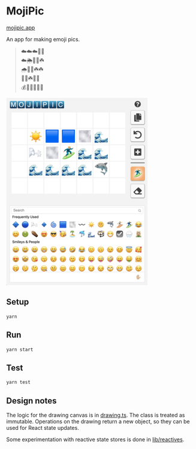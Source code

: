# MojiPic

[mojipic.app](https://mojipic.app/)

An app for making emoji pics.

> ☁️☁️☁️🌈🌈  
> ☁️🌦️🌈👺☘️  
> 🌧️🌈🌳☘️☘️  
> 🌈🍀☘️🌳🦌  
> 💰🧝🏼🌳🌳🌳  


<img src="mojipic-v1-screen.jpg" height="500" title="App screen">

## Setup

```
yarn
```

## Run

```
yarn start
```

## Test

```
yarn test
```

## Design notes

The logic for the drawing canvas is in [drawing.ts](web/src/lib/emoji-drawing/drawing.ts).
The class is treated as immutable. Operations on the drawing return a new object, 
so they can be used for React state updates.

Some experimentation with reactive state stores is done in [lib/reactives](web/src/lib/reactives).
